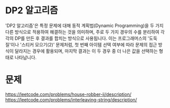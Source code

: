 # DP2 알고리즘
'DP2 알고리즘'은 특정 문제에 대해 동적 계획법(Dynamic Programming)을 두 가지 다른 방식으로 적용하여 해결하는 것을 의미하며, 주로 두 가지 경우의 수를 분리하여 각각의 DP를 만든 후 결과를 합치는 방식으로 사용됩니다. 이는 프로그래머스의 '도둑질'이나 '스티커 모으기(2)' 문제처럼, 첫 번째 아이템 선택 여부에 따라 문제의 접근 방식이 달라지는 경우에 활용되며, 마지막 결과는 이 두 경우 중 더 나은 값을 선택하는 형태로 나타납니다. 

# 문제
https://leetcode.com/problems/house-robber-ii/description/
https://leetcode.com/problems/interleaving-string/description/
